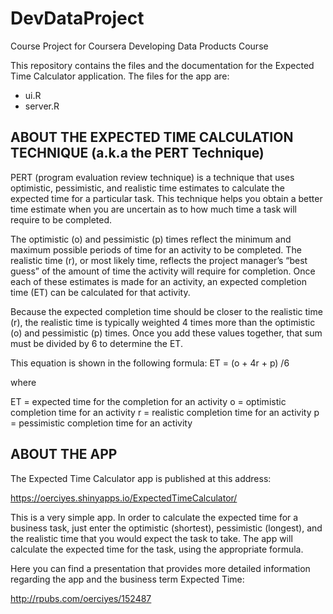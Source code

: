 # DevDataProject
Course Project for Coursera Developing Data Products Course


This repository contains the files and the documentation for the Expected Time Calculator application. The files for the app are:

- ui.R 
- server.R


ABOUT THE EXPECTED TIME CALCULATION TECHNIQUE (a.k.a the PERT Technique)
------------------
PERT (program evaluation review technique) is a technique that uses optimistic, pessimistic, and realistic time estimates to calculate the expected time for a particular task. This technique helps you obtain a better time estimate when you are uncertain as to how much time a task will require to be completed.

The optimistic (o) and pessimistic (p) times reflect the minimum and maximum possible periods of time for an activity to be completed. The realistic time (r), or most likely time, reflects the project manager’s “best guess” of the amount of time the activity will require for completion. Once each of these estimates is made for an activity, an expected completion time (ET) can be calculated for that activity. 

Because the expected completion time should be closer to the realistic time (r), the realistic time is typically weighted 4 times more than the optimistic (o) and pessimistic (p) times. Once you add these values together, that sum must be divided by 6 to determine the ET. 

This equation is shown in the following formula:
ET = (o + 4r + p) /6

where

ET = expected time for the completion for an activity
o = optimistic completion time for an activity
r = realistic completion time for an activity
p = pessimistic completion time for an activity



ABOUT THE APP
------------------
The Expected Time Calculator app is published at this address:

https://oerciyes.shinyapps.io/ExpectedTimeCalculator/

This is a very simple app. In order to calculate the expected time for a business task, just enter the optimistic (shortest), pessimistic (longest), and the realistic time that you would expect the task to take. The app will calculate the expected time for the task, using the appropriate formula. 

Here you can find a presentation that provides more detailed information regarding the app and the business term Expected Time:

http://rpubs.com/oerciyes/152487
